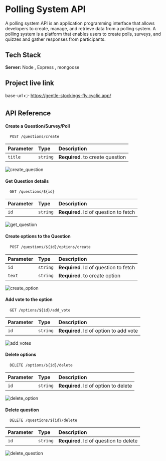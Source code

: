 # Polling System API

A polling system API is an application programming interface that allows developers to create, manage, and retrieve data from a polling system. A polling system is a platform that enables users to create polls, surveys, and quizzes and gather responses from participants.

## Tech Stack

**Server:** Node
, Express
, mongoose

## Project live link

base-url 👉 https://gentle-stockings-fly.cyclic.app/

## API Reference

#### Create a Question/Survey/Poll

```http
  POST /questions/create
```

| Parameter | Type     | Description                      |
| :-------- | :------- | :------------------------------- |
| `title`   | `string` | **Required**. to create question |

![create_question](https://github.com/akashpadampalle/polling-system-api/assets/45806342/161ff905-e77a-4843-9990-6578c3ce517a)


#### Get Question details

```http
  GET /questions/${id}
```

| Parameter | Type     | Description                           |
| :-------- | :------- | :------------------------------------ |
| `id`      | `string` | **Required**. Id of question to fetch |

![get_question](https://github.com/akashpadampalle/polling-system-api/assets/45806342/5b85c272-2f9a-4119-9f95-d968a1ac7716)


#### Create options to the Question

```http
  POST /questions/${id}/options/create
```

| Parameter | Type     | Description                           |
| :-------- | :------- | :------------------------------------ |
| `id`      | `string` | **Required**. Id of question to fetch |
| `text`    | `string` | **Required**. to create option        |

![create_option](https://github.com/akashpadampalle/polling-system-api/assets/45806342/1f55b7cc-0dd2-42da-abb7-fe187cb2aa93)


#### Add vote to the option

```http
  GET /options/${id}/add_vote
```

| Parameter | Type     | Description                            |
| :-------- | :------- | :------------------------------------- |
| `id`      | `string` | **Required**. Id of option to add vote |

![add_votes](https://github.com/akashpadampalle/polling-system-api/assets/45806342/e583bae7-0da0-47ee-9295-6cd4c73eaa5d)

#### Delete options

```http
  DELETE /options/${id}/delete
```

| Parameter | Type     | Description                          |
| :-------- | :------- | :----------------------------------- |
| `id`      | `string` | **Required**. Id of option to delete |

![delete_option](https://github.com/akashpadampalle/polling-system-api/assets/45806342/5d8368ee-6afe-4f29-982f-5424c53a20b7)

#### Delete question

```http
  DELETE /questions/${id}/delete
```

| Parameter | Type     | Description                            |
| :-------- | :------- | :------------------------------------- |
| `id`      | `string` | **Required**. Id of question to delete |

![delete_question](https://github.com/akashpadampalle/polling-system-api/assets/45806342/16768b77-60a1-4c54-ac8f-79444b3cf547)

